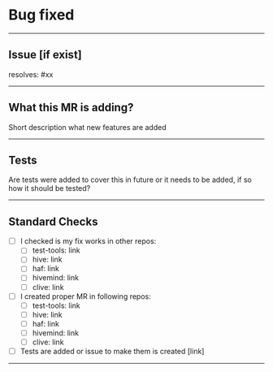 # Bug fixed

---
## Issue [if exist]

resolves: #xx

---
## What this MR is adding?

Short description what new features are added

---
## Tests

Are tests were added to cover this in future or it needs to be added, if so how it should be tested?

---
## Standard Checks

- [ ] I checked is my fix works in other repos:
    - [ ] test-tools: link
    - [ ] hive: link
    - [ ] haf: link
    - [ ] hivemind: link
    - [ ] clive: link
- [ ] I created proper MR in following repos:
    - [ ] test-tools: link
    - [ ] hive: link
    - [ ] haf: link
    - [ ] hivemind: link
    - [ ] clive: link
- [ ] Tests are added or issue to make them is created [link]
---
